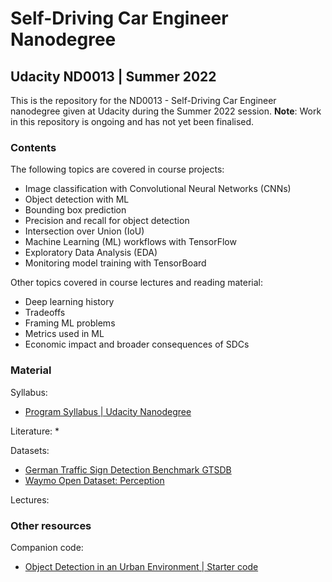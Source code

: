 # Self-Driving Car Engineer Nanodegree
## Udacity ND0013 | Summer 2022
This is the repository for the ND0013 - Self-Driving Car Engineer nanodegree given at Udacity during the Summer 2022 session.
**Note**: Work in this repository is ongoing and has not yet been finalised.


### Contents
The following topics are covered in course projects:
* Image classification with Convolutional Neural Networks (CNNs)
* Object detection with ML
* Bounding box prediction
* Precision and recall for object detection
* Intersection over Union (IoU)
* Machine Learning (ML) workflows with TensorFlow
* Exploratory Data Analysis (EDA)
* Monitoring model training with TensorBoard


Other topics covered in course lectures and reading material:
* Deep learning history
* Tradeoffs
* Framing ML problems
* Metrics used in ML
* Economic impact and broader consequences of SDCs

### Material
Syllabus:
* [Program Syllabus | Udacity Nanodegree](https://d20vrrgs8k4bvw.cloudfront.net/documents/en-US/Self-Driving+Car+Engineer+Nanodegree+Syllabus+nd0013+.pdf)

Literature:
* 

Datasets:
* [German Traffic Sign Detection Benchmark GTSDB](https://doi.org/10.17894/ucph.358970eb-0474-4d8f-90b5-3f124d9f9bc6)
* [Waymo Open Dataset: Perception](https://waymo.com/open/)

Lectures:

### Other resources
Companion code:
* [Object Detection in an Urban Environment | Starter code](https://github.com/udacity/nd013-c1-vision-starter)
